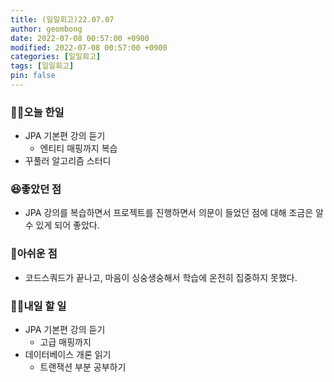 ```yaml
---
title: (일일회고)22.07.07
author: geombong
date: 2022-07-08 00:57:00 +0900
modified: 2022-07-08 00:57:00 +0900
categories: [일일회고]
tags: [일일회고]
pin: false
---
```


### 👨‍💻오늘 한일

- JPA 기본편 강의 듣기
	- 엔티티 매핑까지 복습
- 꾸풀러 알고리즘 스터디

### 😆좋았던 점

- JPA 강의를 복습하면서 프로젝트를 진행하면서 의문이 들었던 점에 대해 조금은 알 수 있게 되어 좋았다.

### 🥺아쉬운 점

- 코드스쿼드가 끝나고, 마음이 싱숭생숭해서 학습에 온전히 집중하지 못했다.

### 👨‍💻내일 할 일

- JPA 기본편 강의 듣기
	- 고급 매핑까지
- 데이터베이스 개론 읽기
	- 트랜잭션 부분 공부하기